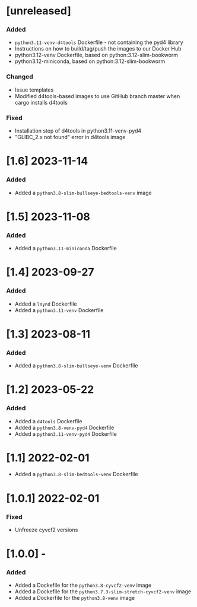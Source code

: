 # [unreleased]
### Added
- `python3.11-venv-d4tools` Dockerfile - not containing the pyd4 library
- Instructions on how to build/tag/push the images to our Docker Hub
- python3.12-venv Dockerfile, based on python:3.12-slim-bookworm
- python3.12-miniconda, based on python:3.12-slim-bookworm
### Changed
- Issue templates
- Modified d4tools-based images to use GitHub branch master when cargo installs d4tools 
### Fixed
- Installation step of d4tools in python3.11-venv-pyd4
- "GLIBC_2.x not found" error in d4tools image

# [1.6] 2023-11-14
### Added
- Added a `python3.8-slim-bullseye-bedtools-venv` image

# [1.5] 2023-11-08
### Added
- Added a `python3.11-miniconda` Dockerfile

# [1.4] 2023-09-27
### Added
- Added a `lsynd` Dockerfile
- Added a `python3.11-venv` Dockerfile

# [1.3] 2023-08-11
### Added
- Added a `python3.8-slim-bullseye-venv` Dockerfile

# [1.2] 2023-05-22
### Added
- Added a `d4tools` Dockerfile
- Added a `python3.8-venv-pyd4` Dockerfile
- Added a `python3.11-venv-pyd4` Dockerfile

# [1.1] 2022-02-01
- Added a `python3.8-slim-bedtools-venv` Dockerfile

# [1.0.1] 2022-02-01
### Fixed
- Unfreeze cyvcf2 versions

# [1.0.0] -
### Added
- Added a Dockefile for the `python3.8-cyvcf2-venv` image
- Added a Dockefile for the `python3.7.3-slim-stretch-cyvcf2-venv` image
- Added a Dockerfile for the `python3.8-venv` image
